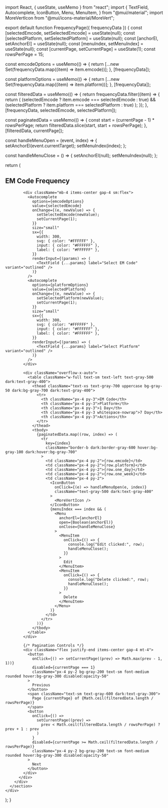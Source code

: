 import React, { useState, useMemo } from "react";
import {
  TextField,
  Autocomplete,
  IconButton,
  Menu,
  MenuItem,
} from "@mui/material";
import MoreVertIcon from "@mui/icons-material/MoreVert";

export default function FrequencyPage({ frequencyData }) {
  const [selectedEmcode, setSelectedEmcode] = useState(null);
  const [selectedPlatform, setSelectedPlatform] = useState(null);
  const [anchorEl, setAnchorEl] = useState(null);
  const [menuIndex, setMenuIndex] = useState(null);
  const [currentPage, setCurrentPage] = useState(1);
  const rowsPerPage = 15;

  const emcodeOptions = useMemo(() => {
    return [...new Set(frequencyData.map((item) => item.emcode))];
  }, [frequencyData]);

  const platformOptions = useMemo(() => {
    return [...new Set(frequencyData.map((item) => item.platform))];
  }, [frequencyData]);

  const filteredData = useMemo(() => {
    return frequencyData.filter((item) => {
      return (
        (selectedEmcode ? item.emcode === selectedEmcode : true) &&
        (selectedPlatform ? item.platform === selectedPlatform : true)
      );
    });
  }, [frequencyData, selectedEmcode, selectedPlatform]);

  const paginatedData = useMemo(() => {
    const start = (currentPage - 1) * rowsPerPage;
    return filteredData.slice(start, start + rowsPerPage);
  }, [filteredData, currentPage]);

  const handleMenuOpen = (event, index) => {
    setAnchorEl(event.currentTarget);
    setMenuIndex(index);
  };

  const handleMenuClose = () => {
    setAnchorEl(null);
    setMenuIndex(null);
  };

  return (
    <div id="reviews" role="tabpanel">
      <section className="bg-gray-50 dark:bg-gray-900 py-3 sm:py-5">
        <div className="mx-auto max-w-screen-xl px-4 2xl:px-0">
          <div className="mb-4 divide-y divide-gray-200 rounded-lg border border-gray-200 bg-white p-4 shadow-sm dark:divide-gray-700 dark:border-gray-700 dark:bg-gray-800 md:p-6">
            <div className="items-center justify-between pb-4 md:flex mb">
              <h2 className="mb-4 text-xl font-semibold text-gray-900 dark:text-white md:mb-0">
                EM Code Frequency
              </h2>
            </div>

            <div className="mb-4 items-center gap-4 sm:flex">
              <Autocomplete
                options={emcodeOptions}
                value={selectedEmcode}
                onChange={(e, newValue) => {
                  setSelectedEmcode(newValue);
                  setCurrentPage(1);
                }}
                size="small"
                sx={{
                  width: 300,
                  svg: { color: "#FFFFFF" },
                  input: { color: "#FFFFFF" },
                  label: { color: "#FFFFFF" },
                }}
                renderInput={(params) => (
                  <TextField {...params} label="Select EM Code" variant="outlined" />
                )}
              />
              <Autocomplete
                options={platformOptions}
                value={selectedPlatform}
                onChange={(e, newValue) => {
                  setSelectedPlatform(newValue);
                  setCurrentPage(1);
                }}
                size="small"
                sx={{
                  width: 300,
                  svg: { color: "#FFFFFF" },
                  input: { color: "#FFFFFF" },
                  label: { color: "#FFFFFF" },
                }}
                renderInput={(params) => (
                  <TextField {...params} label="Select Platform" variant="outlined" />
                )}
              />
            </div>

            <div className="overflow-x-auto">
              <table className="w-full text-sm text-left text-gray-500 dark:text-gray-400">
                <thead className="text-xs text-gray-700 uppercase bg-gray-50 dark:bg-gray-700 dark:text-gray-400">
                  <tr>
                    <th className="px-4 py-3">EM Code</th>
                    <th className="px-4 py-3">Platform</th>
                    <th className="px-4 py-3">1 Day</th>
                    <th className="px-4 py-3 whitespace-nowrap">7 Day</th>
                    <th className="px-4 py-3">Actions</th>
                  </tr>
                </thead>
                <tbody>
                  {paginatedData.map((row, index) => (
                    <tr
                      key={index}
                      className="border-b dark:border-gray-600 hover:bg-gray-100 dark:hover:bg-gray-700"
                    >
                      <td className="px-4 py-2">{row.emcode}</td>
                      <td className="px-4 py-2">{row.platform}</td>
                      <td className="px-4 py-2">{row.one_day}</td>
                      <td className="px-4 py-2">{row.one_week}</td>
                      <td className="px-4 py-2">
                        <IconButton
                          onClick={(e) => handleMenuOpen(e, index)}
                          className="text-gray-500 dark:text-gray-400"
                        >
                          <MoreVertIcon />
                        </IconButton>
                        {menuIndex === index && (
                          <Menu
                            anchorEl={anchorEl}
                            open={Boolean(anchorEl)}
                            onClose={handleMenuClose}
                          >
                            <MenuItem
                              onClick={() => {
                                console.log("Edit clicked:", row);
                                handleMenuClose();
                              }}
                            >
                              Edit
                            </MenuItem>
                            <MenuItem
                              onClick={() => {
                                console.log("Delete clicked:", row);
                                handleMenuClose();
                              }}
                            >
                              Delete
                            </MenuItem>
                          </Menu>
                        )}
                      </td>
                    </tr>
                  ))}
                </tbody>
              </table>
            </div>

            {/* Pagination Controls */}
            <div className="flex justify-end items-center gap-4 mt-4">
              <button
                onClick={() => setCurrentPage((prev) => Math.max(prev - 1, 1))}
                disabled={currentPage === 1}
                className="px-4 py-2 bg-gray-200 text-sm font-medium rounded hover:bg-gray-300 disabled:opacity-50"
              >
                Previous
              </button>
              <span className="text-sm text-gray-600 dark:text-gray-300">
                Page {currentPage} of {Math.ceil(filteredData.length / rowsPerPage)}
              </span>
              <button
                onClick={() =>
                  setCurrentPage((prev) =>
                    prev < Math.ceil(filteredData.length / rowsPerPage) ? prev + 1 : prev
                  )
                }
                disabled={currentPage >= Math.ceil(filteredData.length / rowsPerPage)}
                className="px-4 py-2 bg-gray-200 text-sm font-medium rounded hover:bg-gray-300 disabled:opacity-50"
              >
                Next
              </button>
            </div>
          </div>
        </div>
      </section>
    </div>
  );
}

